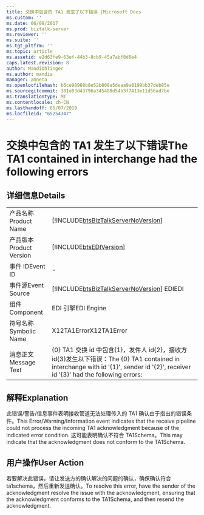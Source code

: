 ```yaml
---
title: 交换中包含的 TA1 发生了以下错误 |Microsoft Docs
ms.custom: ''
ms.date: 06/08/2017
ms.prod: biztalk-server
ms.reviewer: ''
ms.suite: ''
ms.tgt_pltfrm: ''
ms.topic: article
ms.assetid: e2d63fe9-63ef-44b3-8cb9-45a7abf8d0e4
caps.latest.revision: 8
author: MandiOhlinger
ms.author: mandia
manager: anneta
ms.openlocfilehash: b6ce98988b8e52b808a5deaa9a8199bb37deb85e
ms.sourcegitcommit: 381e83d43796a345488d54b3f7413e11d56ad7be
ms.translationtype: MT
ms.contentlocale: zh-CN
ms.lasthandoff: 05/07/2019
ms.locfileid: "65254347"
---
```

# <a name="the-ta1-contained-in-interchange-had-the-following-errors"></a><span data-ttu-id="18c25-102">交换中包含的 TA1 发生了以下错误</span><span class="sxs-lookup"><span data-stu-id="18c25-102">The TA1 contained in interchange had the following errors</span></span>
## <a name="details"></a><span data-ttu-id="18c25-103">详细信息</span><span class="sxs-lookup"><span data-stu-id="18c25-103">Details</span></span>  
  
|                 |                                                                                                                  |
|-----------------|------------------------------------------------------------------------------------------------------------------|
|  <span data-ttu-id="18c25-104">产品名称</span><span class="sxs-lookup"><span data-stu-id="18c25-104">Product Name</span></span>   |                [!INCLUDE[btsBizTalkServerNoVersion](../includes/btsbiztalkservernoversion-md.md)]                |
| <span data-ttu-id="18c25-105">产品版本</span><span class="sxs-lookup"><span data-stu-id="18c25-105">Product Version</span></span> |                            [!INCLUDE[btsEDIVersion](../includes/btsediversion-md.md)]                            |
|    <span data-ttu-id="18c25-106">事件 ID</span><span class="sxs-lookup"><span data-stu-id="18c25-106">Event ID</span></span>     |                                                        -                                                         |
|  <span data-ttu-id="18c25-107">事件源</span><span class="sxs-lookup"><span data-stu-id="18c25-107">Event Source</span></span>   |              [!INCLUDE[btsBizTalkServerNoVersion](../includes/btsbiztalkservernoversion-md.md)] <span data-ttu-id="18c25-108">EDI</span><span class="sxs-lookup"><span data-stu-id="18c25-108">EDI</span></span>              |
|    <span data-ttu-id="18c25-109">组件</span><span class="sxs-lookup"><span data-stu-id="18c25-109">Component</span></span>    |                                                    <span data-ttu-id="18c25-110">EDI 引擎</span><span class="sxs-lookup"><span data-stu-id="18c25-110">EDI Engine</span></span>                                                    |
|  <span data-ttu-id="18c25-111">符号名称</span><span class="sxs-lookup"><span data-stu-id="18c25-111">Symbolic Name</span></span>  |                                                   <span data-ttu-id="18c25-112">X12TA1Error</span><span class="sxs-lookup"><span data-stu-id="18c25-112">X12TA1Error</span></span>                                                    |
|  <span data-ttu-id="18c25-113">消息正文</span><span class="sxs-lookup"><span data-stu-id="18c25-113">Message Text</span></span>   | <span data-ttu-id="18c25-114">{0} TA1 交换 id 中包含{1}，发件人 id{2}，接收方 id{3}发生以下错误：</span><span class="sxs-lookup"><span data-stu-id="18c25-114">The {0} TA1 contained in interchange with id '{1}', sender id '{2}', receiver id '{3}' had the following errors:</span></span> |
  
## <a name="explanation"></a><span data-ttu-id="18c25-115">解释</span><span class="sxs-lookup"><span data-stu-id="18c25-115">Explanation</span></span>  
 <span data-ttu-id="18c25-116">此错误/警告/信息事件表明接收管道无法处理传入的 TA1 确认由于指出的错误条件。</span><span class="sxs-lookup"><span data-stu-id="18c25-116">This Error/Warning/Information event indicates that the receive pipeline could not process the incoming TA1 acknowledgment because of the indicated error condition.</span></span> <span data-ttu-id="18c25-117">这可能表明确认不符合 TA1Schema。</span><span class="sxs-lookup"><span data-stu-id="18c25-117">This may indicate that the acknowledgment does not conform to the TA1Schema.</span></span>  
  
## <a name="user-action"></a><span data-ttu-id="18c25-118">用户操作</span><span class="sxs-lookup"><span data-stu-id="18c25-118">User Action</span></span>  
 <span data-ttu-id="18c25-119">若要解决此错误，请让发送方的确认解决的问题的确认，确保确认符合 ta1schema，然后重新发送确认。</span><span class="sxs-lookup"><span data-stu-id="18c25-119">To resolve this error, have the sender of the acknowledgment resolve the issue with the acknowledgment, ensuring that the acknowledgment conforms to the TA1Schema, and then resend the acknowledgment.</span></span>